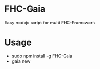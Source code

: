 FHC-Gaia
========

Easy nodejs script for multi FHC-Framework

# Usage

- sudo npm install -g FHC-Gaia
- gaia new <directory> <url>
